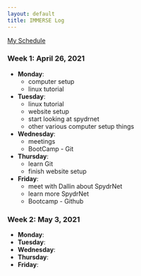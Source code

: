 ```yaml
---
layout: default
title: IMMERSE Log
---
```


[My Schedule](https://jacobdbrown4.github.io/jacob_brown//pages/schedule/)

### Week 1: April 26, 2021
 
* **Monday**:
  * computer setup
  * linux tutorial
* **Tuesday**: 
  * linux tutorial
  * website setup
  * start looking at spydrnet
  * other various computer setup things
* **Wednesday**: 
  * meetings
  * BootCamp - Git
* **Thursday**:
  * learn Git
  * finish website setup 
* **Friday**:
  * meet with Dallin about SpydrNet
  * learn more SpydrNet
  * Bootcamp - Github

### Week 2: May 3, 2021
* **Monday**:
* **Tuesday**:
* **Wednesday**:
* **Thursday**:
* **Friday**:
